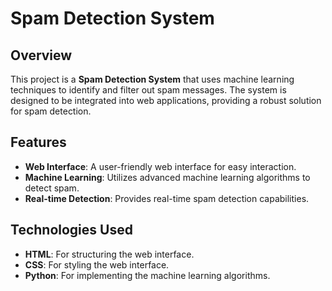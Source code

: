 # Spam Detection System

## Overview

This project is a **Spam Detection System** that uses machine learning techniques to identify and filter out spam messages. The system is designed to be integrated into web applications, providing a robust solution for spam detection.

## Features

- **Web Interface**: A user-friendly web interface for easy interaction.
- **Machine Learning**: Utilizes advanced machine learning algorithms to detect spam.
- **Real-time Detection**: Provides real-time spam detection capabilities.

## Technologies Used

- **HTML**: For structuring the web interface.
- **CSS**: For styling the web interface.
- **Python**: For implementing the machine learning algorithms.


